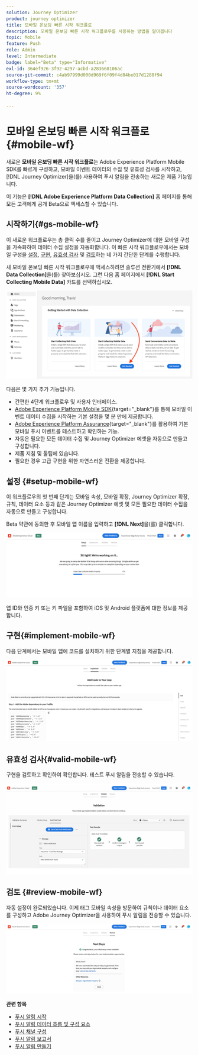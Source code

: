 ```yaml
---
solution: Journey Optimizer
product: journey optimizer
title: 모바일 온보딩 빠른 시작 워크플로
description: 모바일 온보딩 빠른 시작 워크플로우를 사용하는 방법을 알아봅니다
topic: Mobile
feature: Push
role: Admin
level: Intermediate
badge: label="Beta" type="Informative"
exl-id: 364ef926-3f92-4297-acbd-a283668106ac
source-git-commit: c4ab97999d000d969f6f09f4d84be017d1288f94
workflow-type: tm+mt
source-wordcount: '357'
ht-degree: 9%

---
```


# 모바일 온보딩 빠른 시작 워크플로 {#mobile-wf}

새로운 **모바일 온보딩 빠른 시작 워크플로**&#x200B;는 Adobe Experience Platform Mobile SDK를 빠르게 구성하고, 모바일 이벤트 데이터의 수집 및 유효성 검사를 시작하고, [!DNL Journey Optimizer]을(를) 사용하여 푸시 알림을 전송하는 새로운 제품 기능입니다.

이 기능은 **[!DNL Adobe Experience Platform Data Collection]** 홈 페이지를 통해 모든 고객에게 공개 Beta으로 액세스할 수 있습니다.

## 시작하기{#gs-mobile-wf}

이 새로운 워크플로우는 총 클릭 수를 줄이고 Journey Optimizer에 대한 모바일 구성을 가속화하여 데이터 수집 설정을 자동화합니다. 이 빠른 시작 워크플로우에서는 모바일 구성을 [설정](##setup-mobile-wf), [구현](#implement-mobile-wf), [유효성 검사](#valid-mobile-wf) 및 [검토](#review-mobile-wf)하는 네 가지 간단한 단계를 수행합니다.

새 모바일 온보딩 빠른 시작 워크플로우에 액세스하려면 솔루션 전환기에서 **[!DNL Data Collection]**&#x200B;을(를) 찾아보십시오. 그런 다음 홈 페이지에서 **[!DNL Start Collecting Mobile Data]** 카드를 선택하십시오.

![](assets/mobile-wf-home.png)

다음은 몇 가지 추가 기능입니다.

* 간편한 4단계 워크플로우 및 사용자 인터페이스.
* [Adobe Experience Platform Mobile SDK](https://developer.adobe.com/client-sdks/documentation/){target="_blank"}를 통해 모바일 이벤트 데이터 수집을 시작하는 기본 설정을 몇 분 만에 제공합니다.
* [Adobe Experience Platform Assurance](https://experienceleague.adobe.com/docs/experience-platform/assurance/home.html){target="_blank"}를 활용하여 기본 모바일 푸시 이벤트를 테스트하고 확인하는 기능.
* 자동은 필요한 모든 데이터 수집 및 Journey Optimizer 에셋을 자동으로 만들고 구성합니다.
* 제품 지침 및 툴팁에 있습니다.
* 필요한 경우 고급 구현을 위한 자연스러운 전환을 제공합니다.

## 설정 {#setup-mobile-wf}

이 워크플로우의 첫 번째 단계는 모바일 속성, 모바일 확장, Journey Optimizer 확장, 규칙, 데이터 요소 등과 같은 Journey Optimizer 에셋 및 모든 필요한 데이터 수집을 자동으로 만들고 구성합니다.

Beta 약관에 동의한 후 모바일 앱 이름을 입력하고 **[!DNL Next]**&#x200B;을(를) 클릭합니다.

![](assets/mobile-wf-setup.png)

앱 ID와 인증 키 또는 키 파일을 포함하여 iOS 및 Android 플랫폼에 대한 정보를 제공합니다.

## 구현{#implement-mobile-wf}

다음 단계에서는 모바일 앱에 코드를 설치하기 위한 단계별 지침을 제공합니다.

![](assets/mobile-wf-add-code.png)


## 유효성 검사{#valid-mobile-wf}

구현을 검토하고 확인하여 확인합니다. 테스트 푸시 알림을 전송할 수 있습니다.

![](assets/mobile-wf-valid.png)


## 검토 {#review-mobile-wf}

자동 설정이 완료되었습니다. 이제 태그 모바일 속성을 방문하여 규칙이나 데이터 요소를 구성하고 Adobe Journey Optimizer을 사용하여 푸시 알림을 전송할 수 있습니다.

![](assets/mobile-wf-done.png)


**관련 항목**

* [푸시 알림 시작](get-started-push.md)
* [푸시 알림 데이터 흐름 및 구성 요소](push-gs.md)
* [푸시 채널 구성](push-configuration.md)
* [푸시 알림 보고서](../reports/journey-global-report.md#push-global)
* [푸시 알림 만들기](create-push.md)
